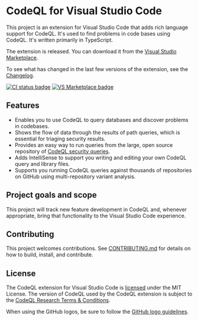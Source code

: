 # CodeQL for Visual Studio Code

This project is an extension for Visual Studio Code that adds rich language support for CodeQL. It's used to find problems in code bases using CodeQL. It's written primarily in TypeScript.

The extension is released. You can download it from the [Visual Studio Marketplace](https://marketplace.visualstudio.com/items?itemName=github.vscode-codeql).

To see what has changed in the last few versions of the extension, see the [Changelog](https://github.com/github/vscode-codeql/blob/main/extensions/ql-vscode/CHANGELOG.md).

[![CI status badge](https://github.com/github/vscode-codeql/workflows/Build%20Extension/badge.svg)](https://github.com/github/vscode-codeql/actions?query=workflow%3A%22Build+Extension%22+branch%3Amain)
[![VS Marketplace badge](https://vsmarketplacebadges.dev/version/github.vscode-codeql.svg)](https://marketplace.visualstudio.com/items?itemName=github.vscode-codeql)

## Features

- Enables you to use CodeQL to query databases and discover problems in codebases.
- Shows the flow of data through the results of path queries, which is essential for triaging security results.
- Provides an easy way to run queries from the large, open source repository of [CodeQL security queries](https://github.com/github/codeql).
- Adds IntelliSense to support you writing and editing your own CodeQL query and library files.
- Supports you running CodeQL queries against thousands of repositories on GitHub using multi-repository variant analysis.

## Project goals and scope

This project will track new feature development in CodeQL and, whenever appropriate, bring that functionality to the Visual Studio Code experience.

## Contributing

This project welcomes contributions. See [CONTRIBUTING.md](CONTRIBUTING.md) for details on how to build, install, and contribute.

## License

The CodeQL extension for Visual Studio Code is [licensed](LICENSE.md) under the MIT License. The version of CodeQL used by the CodeQL extension is subject to the [CodeQL Research Terms & Conditions](https://securitylab.github.com/tools/codeql/license).

When using the GitHub logos, be sure to follow the [GitHub logo guidelines](https://github.com/logos).
